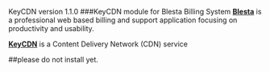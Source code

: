 KeyCDN version 1.1.0
###KeyCDN module for Blesta Billing System
[**Blesta**](http://www.blesta.com) is a professional web based billing and support application focusing on productivity and usability.

[**KeyCDN**](https://www.keycdn.com) is a Content Delivery Network (CDN) service

##please do not install yet.

